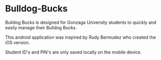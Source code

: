# Bulldog-Bucks
Bulldog Bucks is designed for Gonzaga University students to quickly and easily manage their Bulldog Bucks.

This android application was inspired by Rudy Bermudez who created the iOS version.

Student ID's and PIN's are only saved locally on the mobile device.
